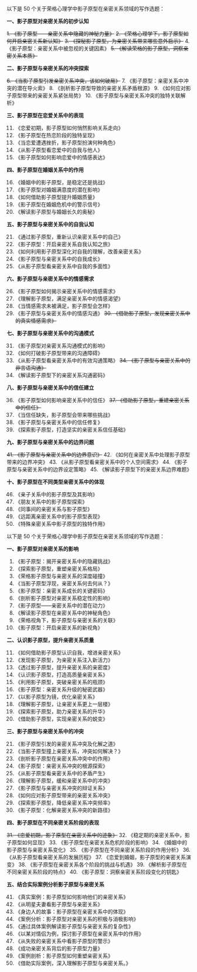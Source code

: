 以下是 50 个关于荣格心理学中影子原型在亲密关系领域的写作选题：

**一、影子原型对亲密关系的初步认知**

~~1. 《影子原型——亲密关系中隐藏的神秘力量》~~
~~2. 《荣格心理学下，影子原型如何开启亲密关系新认知》~~
~~3. 《探秘影子原型，为亲密关系带来哪些意外启示》~~
4. 《影子原型：亲密关系中被忽视的关键因素》
~~5. 《解读荣格的影子原型，洞察亲密关系本质》~~

**二、影子原型与亲密关系的冲突探索**

~~6. 《当影子原型引发亲密关系冲突，该如何破局》~~
7. 《影子原型：亲密关系中冲突的潜在导火索》
8. 《剖析影子原型导致的亲密关系矛盾根源》
9. 《如何应对影子原型带来的亲密关系紧张局势》
10. 《影子原型与亲密关系冲突的独特关联解析》

**三、影子原型在恋爱关系中的表现**

11. 《恋爱初期，影子原型如何悄然影响关系走向》
12. 《影子原型在热恋阶段的独特呈现》
13. 《当恋爱遭遇挫折，影子原型扮演何种角色》
14. 《从影子原型看恋爱中的自我与他人》
15. 《影子原型如何影响恋爱中的情感表达》

**四、影子原型在婚姻关系中的作用**

16. 《婚姻中的影子原型，是稳定还是挑战》
17. 《影子原型对婚姻满意度的潜在影响》
18. 《如何借助影子原型提升婚姻质量》
19. 《影子原型在婚姻危机中的警示信号》
20. 《解读影子原型与婚姻长久的奥秘》

**五、影子原型与亲密关系中的自我认知**

21. 《通过影子原型，重新认识亲密关系中的自己》
22. 《影子原型：开启亲密关系自我认知之旅》
23. 《如何利用影子原型深化对自我的理解，改善亲密关系》
24. 《影子原型与亲密关系中的自我成长》
25. 《从影子原型看亲密关系中自我的多面性》

**六、影子原型与亲密关系中的情感需求**

26. 《影子原型如何揭示亲密关系中的情感需求》
27. 《理解影子原型，满足亲密关系中的情感渴望》
28. 《当情感需求未被满足，影子原型会怎样》
29. 《影子原型与亲密关系中的情感沟通》
~~30. 《借助影子原型，发现亲密关系中的真实情感需求》~~

**七、影子原型与亲密关系中的沟通模式**

31. 《影子原型对亲密关系沟通模式的影响》
32. 《如何打破影子原型带来的沟通障碍》
33. 《从影子原型看亲密关系中的有效沟通策略》
~~34. 《影子原型与亲密关系中的非言语沟通》~~
35. 《解读影子原型下的亲密关系沟通密码》

**八、影子原型与亲密关系中的信任建立**

36. 《影子原型如何影响亲密关系中的信任》
~~37. 《借助影子原型，重建亲密关系中的信任》~~
38. 《当信任缺失，影子原型会带来哪些挑战》
39. 《影子原型与亲密关系中的信任修复》
40. 《探索影子原型，打造坚实的亲密关系信任基础》

**九、影子原型与亲密关系中的边界问题**

~~41. 《影子原型与亲密关系中的边界意识》~~
42. 《如何在亲密关系中处理影子原型带来的边界冲突》
43. 《从影子原型看亲密关系中的个人空间需求》
44. 《影子原型与亲密关系中的边界设定策略》
45. 《解读影子原型下的亲密关系边界难题》

**十、影子原型在不同类型亲密关系中的体现**

46. 《亲子关系中的影子原型及其影响》
47. 《朋友关系中的影子原型探索》
48. 《同事间的亲密关系与影子原型》
49. 《远距离亲密关系中的影子原型表现》
50. 《特殊亲密关系中影子原型的独特作用》

以下是 50 个关于荣格心理学中影子原型在亲密关系领域的写作选题：

**一、影子原型对亲密关系的影响**

1. 《影子原型：揭开亲密关系中的隐藏挑战》
2. 《探索影子原型，重塑亲密关系格局》
3. 《荣格影子原型与亲密关系的深度碰撞》
4. 《当影子原型浮现，亲密关系何去何从？》
5. 《影子原型：亲密关系成长的关键密码》
6. 《剖析影子原型对亲密关系稳定性的影响》
7. 《影子原型——亲密关系中的潜在动力》
8. 《解读影子原型在亲密关系中的神秘角色》
9. 《荣格视角下，影子原型与亲密关系的关联》
10. 《影子原型：开启亲密关系的新视角》

**二、认识影子原型，提升亲密关系质量**

11. 《如何借助影子原型认识自我，增进亲密关系》
12. 《发现影子原型，为亲密关系注入新活力》
13. 《透过影子原型，提升亲密关系的亲密度》
14. 《认识影子原型，打造高质量亲密关系》
15. 《利用影子原型，突破亲密关系的瓶颈》
16. 《影子原型：亲密关系升级的秘密武器》
17. 《以影子原型为镜，优化亲密关系》
18. 《理解影子原型，让亲密关系更上一层楼》
19. 《探索影子原型，助力亲密关系的升华》
20. 《借助影子原型，实现亲密关系的蜕变》

**三、影子原型与亲密关系中的冲突**

21. 《影子原型引发的亲密关系冲突及化解之道》
22. 《当影子原型撞上亲密关系，冲突如何解决？》
23. 《剖析影子原型在亲密关系冲突中的作用》
24. 《影子原型：亲密关系冲突的根源探索》
25. 《从影子原型看亲密关系中的矛盾产生》
26. 《理解影子原型，缓和亲密关系中的冲突》
27. 《影子原型与亲密关系冲突的辩证关系》
28. 《如何应对影子原型带来的亲密关系冲突》
29. 《探索影子原型，降低亲密关系冲突频率》
30. 《影子原型：化解亲密关系冲突的新路径》

**四、影子原型在不同亲密关系阶段的表现**

~~31. 《恋爱初期，影子原型在亲密关系中的迹象》~~
32. 《稳定期的亲密关系中，影子原型如何显现》
33. 《影子原型在亲密关系危机阶段的影响》
34. 《婚姻中的影子原型与亲密关系变化》
35. 《影子原型在不同亲密关系阶段的作用分析》
36. 《从影子原型看亲密关系的发展历程》
37. 《恋爱到婚姻，影子原型的亲密关系演变》
38. 《影子原型在亲密关系各个阶段的挑战与机遇》
39. 《解析影子原型在不同亲密关系阶段的特点》
40. 《影子原型：洞察亲密关系阶段变化的钥匙》

**五、结合实际案例分析影子原型与亲密关系**

41. 《真实案例：影子原型如何影响他们的亲密关系》
42. 《从明星夫妻看影子原型与亲密关系》
43. 《身边人的故事：影子原型在亲密关系中的体现》
44. 《案例分析：影子原型对亲密关系的积极与消极影响》
45. 《通过具体案例解读影子原型与亲密关系的复杂性》
46. 《以某对情侣为例，探讨影子原型在亲密关系中的作用》
47. 《从失败的亲密关系中看影子原型的警示》
48. 《成功亲密关系背后的影子原型力量》
49. 《案例剖析：影子原型如何重塑亲密关系》
50. 《借助实际案例，深入理解影子原型与亲密关系。》
